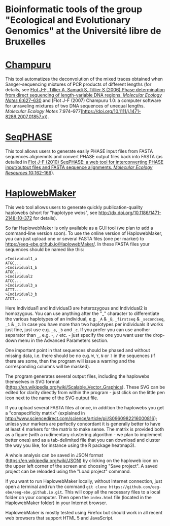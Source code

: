# Bioinformatic tools of the group "Ecological and Evolutionary Genomics" at the Université libre de Bruxelles

# [Champuru](http://www.mnhn.fr/jfflot/champuru/)
This tool automatizes the deconvolution of the mixed traces obtained when Sanger-sequencing mixtures of PCR products of different lengths (for details, see [Flot J-F, Tillier A, Samadi S, Tillier S (2006) Phase determination from direct sequencing of length-variable DNA regions. *Molecular Ecology Notes* 6:627–630](https://doi.org/10.1111/j.1471-8286.2006.01355.x) and [Flot J-F (2007) Champuru 1.0: a computer software for unraveling mixtures of two DNA sequences of unequal lengths. *Molecular Ecology Notes* 7:974–977]https://doi.org/10.1111/j.1471-8286.2007.01857.x)).

# [SeqPHASE](SeqPHASE)
This tool allows users to generate easily PHASE input files from FASTA sequences alignemnts and convert PHASE output files back into FASTA (as detailed in [Flot J-F (2010) SeqPHASE: a web tool for interconverting PHASE input/output files and FASTA sequence alignments. *Molecular Ecology Resources* 10:162–166](https://doi.org/10.1111/j.1755-0998.2009.02732.x)). 

# [HaplowebMaker](HaplowebMaker)

This web tool allows users to generate quickly publication-quality haplowebs (short for "haplotype webs", see http://dx.doi.org/10.1186/1471-2148-10-372 for details).

So far HaplowebMaker is only available as a GUI tool (we plan to add a command-line version soon). To use the online version of HaplowebMaker, you can just upload one or several FASTA files (one per marker) to https://eeg-ebe.github.io/HaplowebMaker/. In these FASTA files your sequences should be named like this:
```
>Individual1_a
ATGC...
>Individual1_b
ATGC...
>Individual2
ATCC...
>Individual3_a
ATTT...
>Individual3_b
ATCT...
```

Here Individual1 and Individual3 are heterozygous and Individual2 is homozygous. You can use anything after the "_" character to differentiate the various haplotypes of an individual, e.g. `_A` & `_B`, `_firstseq` & `_secondseq`, `_1` & `_2`. In case you have more than two haplotypes per individuals it works just fine, just use e.g. `_a`, `_b` and `_c`. If you prefer you can use another separator than `_`, e.g. `-`, `/` etc. - just specify the one you want user the drop-down menu in the Advanced Parameters section.

One important point in that sequences should be phased and without missing data, i.e. there should be no e.g. `W`, `Y`, `N` or `?` in the sequences (if there are some, then the program will issue a warning and the corresponding columns will be masked).

The program generates several output files, including the haplowebs themselves in SVG format (https://en.wikipedia.org/wiki/Scalable_Vector_Graphics). These SVG can be edited for clarity directly from within the program - just click on the little pen icon next to the name of the SVG output file. 

If you upload several FASTA files at once, in addition the haplowebs you get a "conspecificity matrix" (explained in http://www.sciencedirect.com/science/article/pii/S0960982216000816); unless your markers are perfectly concordant it is generally better to have at least 4 markers for the matrix to make sense. The matrix is provided both as a figure (with a rudimentary clustering algorithm - we plan to implement better ones) and as a tab-delimited file that you can download and cluster the way you like, for instance using the R package heatmap3).

A whole analysis can be saved in JSON format (https://en.wikipedia.org/wiki/JSON) by clicking on the haploweb icon on the upper left corner of the screen and choosing "Save project". A saved project can be reloaded using the "Load project" command.

If you want to run HaplowebMaker locally, without Internet connection, just open a terminal and run the command `git clone https://github.com/eeg-ebe/eeg-ebe.github.io.git`. This will copy all the necessary files to a local folder on your computer. Then open the `index.html` file (located in the HaplowebMaker folder) in your Internet browser.

HaplowebMaker is mostly tested using Firefox but should work in all recent web browsers that support HTML 5 and JavaScript.


